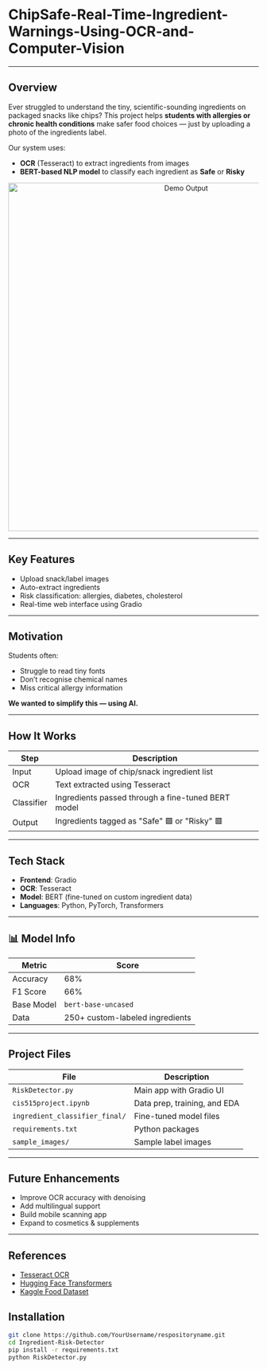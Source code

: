 # ChipSafe-Real-Time-Ingredient-Warnings-Using-OCR-and-Computer-Vision

---

## Overview

Ever struggled to understand the tiny, scientific-sounding ingredients on packaged snacks like chips?
This project helps **students with allergies or chronic health conditions** make safer food choices — just by uploading a photo of the ingredients label.

Our system uses:
- **OCR** (Tesseract) to extract ingredients from images
- **BERT-based NLP model** to classify each ingredient as **Safe** or **Risky**

<p align="center">
  <img src="sample_images/demo_output.png" alt="Demo Output" width="700">
</p>

---

## Key Features

- Upload snack/label images
- Auto-extract ingredients
- Risk classification: allergies, diabetes, cholesterol
- Real-time web interface using Gradio

---

## Motivation

Students often:
- Struggle to read tiny fonts
- Don’t recognise chemical names
- Miss critical allergy information

**We wanted to simplify this — using AI.**

---

## How It Works

| Step | Description |
|------|-------------|
| Input | Upload image of chip/snack ingredient list |
| OCR | Text extracted using Tesseract |
| Classifier | Ingredients passed through a fine-tuned BERT model |
| Output | Ingredients tagged as "Safe" 🟩 or "Risky" 🟥 |

---

## Tech Stack

- **Frontend**: Gradio
- **OCR**: Tesseract
- **Model**: BERT (fine-tuned on custom ingredient data)
- **Languages**: Python, PyTorch, Transformers

---

## 📊 Model Info

| Metric     | Score |
|------------|-------|
| Accuracy   | 68%   |
| F1 Score   | 66%   |
| Base Model | `bert-base-uncased` |
| Data       | 250+ custom-labeled ingredients |

---

## Project Files

| File | Description |
|------|-------------|
| `RiskDetector.py` | Main app with Gradio UI |
| `cis515project.ipynb` | Data prep, training, and EDA |
| `ingredient_classifier_final/` | Fine-tuned model files |
| `requirements.txt` | Python packages |
| `sample_images/` | Sample label images |

---

## Future Enhancements

- Improve OCR accuracy with denoising
- Add multilingual support
- Build mobile scanning app
- Expand to cosmetics & supplements

---

## References

- [Tesseract OCR](https://github.com/tesseract-ocr/tesseract)
- [Hugging Face Transformers](https://huggingface.co/transformers/)
- [Kaggle Food Dataset](https://www.kaggle.com/datasets/uom190346a/food-ingredients-and-allergens)

## Installation
```bash
git clone https://github.com/YourUsername/respositoryname.git
cd Ingredient-Risk-Detector
pip install -r requirements.txt
python RiskDetector.py
